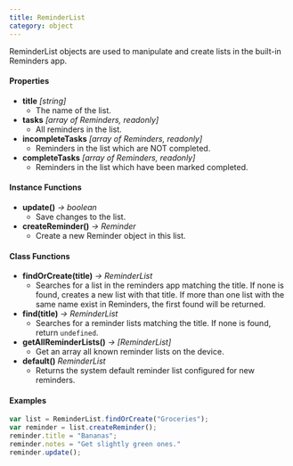 ```yaml
---
title: ReminderList
category: object
---
```


ReminderList objects are used to manipulate and create lists in the built-in Reminders app.

#### Properties

- **title** *[string]*
  - The name of the list.
- **tasks** *[array of Reminders, readonly]*
  - All reminders in the list.
- **incompleteTasks** *[array of Reminders, readonly]*
  - Reminders in the list which are NOT completed.
- **completeTasks** *[array of Reminders, readonly]*
  - Reminders in the list which have been marked completed.

#### Instance Functions

- **update()** *-> boolean*
  - Save changes to the list.
- **createReminder()** *-> Reminder*
  - Create a new Reminder object in this list.

#### Class Functions

- **findOrCreate(title)** *-> ReminderList*
  - Searches for a list in the reminders app matching the title.  If none is found, creates a new list with that title.  If more than one list with the same name exist in Reminders, the first found will be returned.
- **find(title)** *-> ReminderList*
  - Searches for a reminder lists matching the title.  If none is found, return `undefined`.
- **getAllReminderLists()** *-> [ReminderList]*
  - Get an array all known reminder lists on the device.
- **default()** *ReminderList*
  - Returns the system default reminder list configured for new reminders.

#### Examples

```javascript
var list = ReminderList.findOrCreate("Groceries");
var reminder = list.createReminder();
reminder.title = "Bananas";
reminder.notes = "Get slightly green ones."
reminder.update();
```

